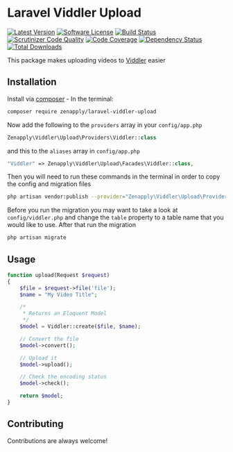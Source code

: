 # Laravel Viddler Upload
[![Latest Version](https://img.shields.io/github/release/zenapply/laravel-viddler-upload.svg?style=flat-square)](https://github.com/zenapply/laravel-viddler-upload/releases)
[![Software License](https://img.shields.io/badge/license-MIT-brightgreen.svg?style=flat-square)](LICENSE.md)
[![Build Status](https://travis-ci.org/zenapply/laravel-viddler-upload.svg?branch=master)](https://travis-ci.org/zenapply/laravel-viddler-upload)
[![Scrutinizer Code Quality](https://scrutinizer-ci.com/g/zenapply/laravel-viddler-upload/badges/quality-score.png?b=master)](https://scrutinizer-ci.com/g/zenapply/laravel-viddler-upload/?branch=master)
[![Code Coverage](https://scrutinizer-ci.com/g/zenapply/laravel-viddler-upload/badges/coverage.png?b=master)](https://scrutinizer-ci.com/g/zenapply/laravel-viddler-upload/?branch=master)
[![Dependency Status](https://www.versioneye.com/user/projects/56f3252c35630e0029db0187/badge.svg?style=flat)](https://www.versioneye.com/user/projects/56f3252c35630e0029db0187)
[![Total Downloads](https://img.shields.io/packagist/dt/zenapply/laravel-viddler-upload.svg?style=flat-square)](https://packagist.org/packages/zenapply/laravel-viddler-upload)

This package makes uploading videos to [Viddler](http://www.viddler.com/) easier

## Installation

Install via [composer](https://getcomposer.org/) - In the terminal:
```bash
composer require zenapply/laravel-viddler-upload
```

Now add the following to the `providers` array in your `config/app.php`
```php
Zenapply\Viddler\Upload\Providers\Viddler::class
```

and this to the `aliases` array in `config/app.php`
```php
"Viddler" => Zenapply\Viddler\Upload\Facades\Viddler::class,
```

Then you will need to run these commands in the terminal in order to copy the config and migration files
```bash
php artisan vendor:publish --provider="Zenapply\Viddler\Upload\Providers\Viddler"
```

Before you run the migration you may want to take a look at `config/viddler.php` and change the `table` property to a table name that you would like to use. After that run the migration 
```bash
php artisan migrate
```

## Usage

```php
function upload(Request $request)
{
	$file = $request->file('file');
	$name = "My Video Title";

	/*
	 * Returns an Eloquent Model
	 */
	$model = Viddler::create($file, $name);

	// Convert the file
	$model->convert();

	// Upload it
	$model->upload();

	// Check the encoding status
	$model->check();

	return $model;
}
```

## Contributing
Contributions are always welcome!
